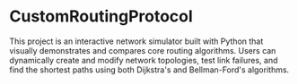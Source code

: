 # CustomRoutingProtocol
This project is an interactive network simulator built with Python that visually demonstrates and compares core routing algorithms. Users can dynamically create and modify network topologies, test link failures, and find the shortest paths using both Dijkstra's and Bellman-Ford's algorithms.
